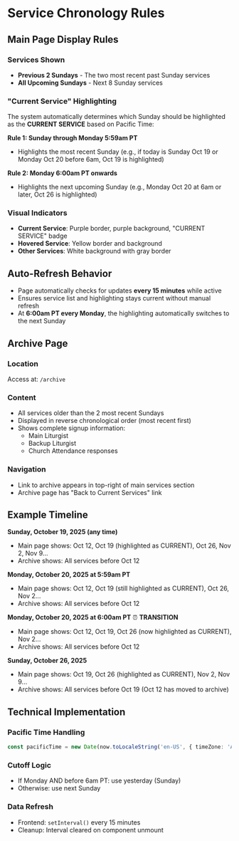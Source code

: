 # Service Chronology Rules

## Main Page Display Rules

### Services Shown
- **Previous 2 Sundays** - The two most recent past Sunday services
- **All Upcoming Sundays** - Next 8 Sunday services

### "Current Service" Highlighting
The system automatically determines which Sunday should be highlighted as the **CURRENT SERVICE** based on Pacific Time:

**Rule 1: Sunday through Monday 5:59am PT**
- Highlights the most recent Sunday (e.g., if today is Sunday Oct 19 or Monday Oct 20 before 6am, Oct 19 is highlighted)

**Rule 2: Monday 6:00am PT onwards**
- Highlights the next upcoming Sunday (e.g., Monday Oct 20 at 6am or later, Oct 26 is highlighted)

### Visual Indicators
- **Current Service**: Purple border, purple background, "CURRENT SERVICE" badge
- **Hovered Service**: Yellow border and background
- **Other Services**: White background with gray border

## Auto-Refresh Behavior
- Page automatically checks for updates **every 15 minutes** while active
- Ensures service list and highlighting stays current without manual refresh
- At **6:00am PT every Monday**, the highlighting automatically switches to the next Sunday

## Archive Page

### Location
Access at: `/archive`

### Content
- All services older than the 2 most recent Sundays
- Displayed in reverse chronological order (most recent first)
- Shows complete signup information:
  - Main Liturgist
  - Backup Liturgist
  - Church Attendance responses

### Navigation
- Link to archive appears in top-right of main services section
- Archive page has "Back to Current Services" link

## Example Timeline

**Sunday, October 19, 2025 (any time)**
- Main page shows: Oct 12, Oct 19 (highlighted as CURRENT), Oct 26, Nov 2, Nov 9...
- Archive shows: All services before Oct 12

**Monday, October 20, 2025 at 5:59am PT**
- Main page shows: Oct 12, Oct 19 (still highlighted as CURRENT), Oct 26, Nov 2...
- Archive shows: All services before Oct 12

**Monday, October 20, 2025 at 6:00am PT** ⏰ **TRANSITION**
- Main page shows: Oct 12, Oct 19, Oct 26 (now highlighted as CURRENT), Nov 2...
- Archive shows: All services before Oct 12

**Sunday, October 26, 2025**
- Main page shows: Oct 19, Oct 26 (highlighted as CURRENT), Nov 2, Nov 9...
- Archive shows: All services before Oct 19 (Oct 12 has moved to archive)

## Technical Implementation

### Pacific Time Handling
```typescript
const pacificTime = new Date(now.toLocaleString('en-US', { timeZone: 'America/Los_Angeles' }))
```

### Cutoff Logic
- If Monday AND before 6am PT: use yesterday (Sunday)
- Otherwise: use next Sunday

### Data Refresh
- Frontend: `setInterval()` every 15 minutes
- Cleanup: Interval cleared on component unmount
